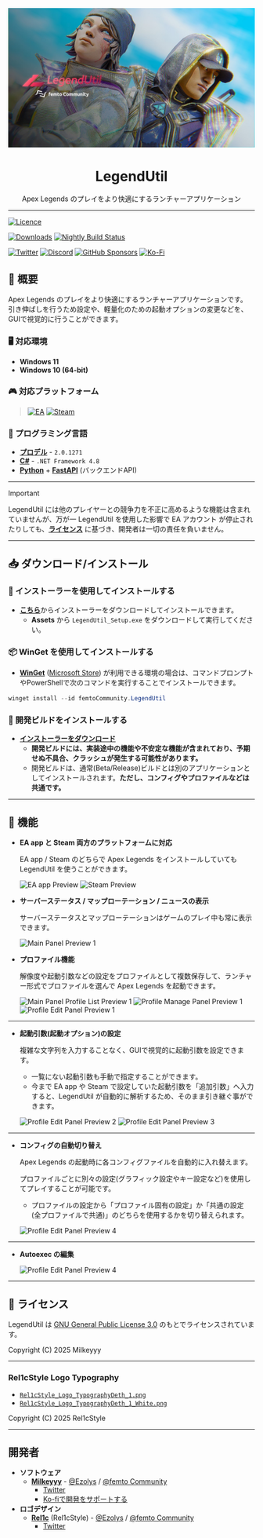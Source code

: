 <div align="center">
<img src="./Resources/Images/Splash/SplashImage.jpg?raw=true" alt="LegendUtil Banner" title="LegendUtil">
<h1>LegendUtil</h1>
<p>Apex Legends のプレイをより快適にするランチャーアプリケーション</p>
</div>

---

[![Licence](https://img.shields.io/github/license/femtoCommunity/LegendUtil?style=for-the-badge)](#-ライセンス)

[![Downloads](https://img.shields.io/github/downloads/femtoCommunity/LegendUtil/total?style=for-the-badge)](https://github.com/femtoCommunity/LegendUtil/releases)
[![Nightly Build Status](https://img.shields.io/github/actions/workflow/status/femtoCommunity/LegendUtil/nightly_rdr.yml?branch=dev&style=for-the-badge&label=Nightly%20Build)](https://github.com/femtoCommunity/LegendUtil/actions/workflows/nightly_rdr.yml)

[![Twitter](https://img.shields.io/badge/Twitter-%231DA1F2.svg?style=for-the-badge&logo=Twitter&logoColor=white)](https://twitter.com/Milkeyyy_53)
[![Discord](https://img.shields.io/badge/Discord-%235865F2.svg?style=for-the-badge&logo=discord&logoColor=white)](https://discord.gg/Y5FrzPft3M)
[![GitHub Sponsors](https://img.shields.io/github/sponsors/Milkeyyy?style=for-the-badge&logo=githubsponsors)](https://github.com/sponsors/Milkeyyy)
[![Ko-Fi](https://img.shields.io/badge/Ko--fi-F16061?style=for-the-badge&logo=ko-fi&logoColor=white)](https://ko-fi.com/milkeyyy)

## 📃 概要
Apex Legends のプレイをより快適にするランチャーアプリケーションです。
引き伸ばしを行うため設定や、軽量化のための起動オプションの変更などを、GUIで視覚的に行うことができます。

### 🖥️ 対応環境
- **Windows 11**
- **Windows 10 (64-bit)**

### 🎮 対応プラットフォーム
> [![EA](https://img.shields.io/badge/ea%20app-%23000000.svg?style=for-the-badge&logo=ea&logoColor=ffffff&color=e6371e)](https://www.ea.com/ja-jp/ea-app)
> [![Steam](https://img.shields.io/badge/steam-%23000000.svg?style=for-the-badge&logo=steam&logoColor=000000&color=e2e2e2)](https://store.steampowered.com/about/)

### 📝 プログラミング言語
- [**プロデル**](https://produ.irelang.jp/) - `2.0.1271`
- [**C#**](https://learn.microsoft.com/ja-jp/dotnet/csharp/) - `.NET Framework 4.8`
- [**Python**](https://www.python.org) + [**FastAPI**](https://fastapi.tiangolo.com/) (バックエンドAPI)

---

> [!IMPORTANT]
> LegendUtil には他のプレイヤーとの競争力を不正に高めるような機能は含まれていませんが、万が一 LegendUtil を使用した影響で EA アカウント が停止されたりしても、[**ライセンス**](#-ライセンス) に基づき、開発者は一切の責任を負いません。

---

## 📥 ダウンロード/インストール

### 📁 インストーラーを使用してインストールする
- [**こちら**](https://github.com/femtoCommunity/LegendUtil/releases)からインストーラーをダウンロードしてインストールできます。
  - **Assets** から `LegendUtil_Setup.exe` をダウンロードして実行してください。

### 📦 WinGet を使用してインストールする
- [**WinGet**](https://learn.microsoft.com/ja-jp/windows/package-manager/winget/) ([Microsoft Store](https://www.microsoft.com/p/app-installer/9nblggh4nns1#activetab=pivot:overviewtab)) が利用できる環境の場合は、コマンドプロンプトやPowerShellで次のコマンドを実行することでインストールできます。
```powershell
winget install --id femtoCommunity.LegendUtil
```

### 💊 開発ビルドをインストールする
- [**インストーラーをダウンロード**](https://api-legendutil.ezolys.com/releases/latest/download?release_channel=dev)
  - **開発ビルドには、実装途中の機能や不安定な機能が含まれており、予期せぬ不具合、クラッシュが発生する可能性があります。**
  - 開発ビルドは、通常(Beta/Release)ビルドとは別のアプリケーションとしてインストールされます。**ただし、コンフィグやプロファイルなどは共通です。**

---

## 🔧 機能
- **EA app と Steam 両方のプラットフォームに対応**

  EA app / Steam のどちらで Apex Legends をインストールしていても LegendUtil を使うことができます。

  ![EA app Preview](https://github.com/user-attachments/assets/9fb06df8-5c42-4ebc-9d3f-e524bdd50ee4)
  ![Steam Preview](https://github.com/user-attachments/assets/458457eb-6b8c-455b-894b-ca14e23bc7dd)



- **サーバーステータス / マップローテーション / ニュースの表示**

  サーバーステータスとマップローテーションはゲームのプレイ中も常に表示できます。

  ![Main Panel Preview 1](https://github.com/femtoCommunity/LegendUtil/assets/59532514/eed9211e-1b44-405f-bbdf-c31e1bebc91e)

- **プロファイル機能**

  解像度や起動引数などの設定をプロファイルとして複数保存して、ランチャー形式でプロファイルを選んで Apex Legends を起動できます。

  ![Main Panel Profile List Preview 1](https://github.com/user-attachments/assets/6184599b-8d01-45fe-9cfc-7291efc0b15c)
  ![Profile Manage Panel Preview 1](https://github.com/femtoCommunity/LegendUtil/assets/59532514/ec2e96cc-726f-4b38-91f2-5e8292da7335)
  ![Profile Edit Panel Preview 1](https://github.com/femtoCommunity/LegendUtil/assets/59532514/b0f3e7f4-4e6a-4e8b-9403-ab8feaa76ad9)

---

- **起動引数(起動オプション)の設定**

  複雑な文字列を入力することなく、GUIで視覚的に起動引数を設定できます。

  - 一覧にない起動引数も手動で指定することができます。
  - 今まで EA app や Steam で設定していた起動引数を「追加引数」へ入力すると、LegendUtil が自動的に解析するため、そのまま引き継ぐ事ができます。

  ![Profile Edit Panel Preview 2](https://github.com/femtoCommunity/LegendUtil/assets/59532514/0b447778-4c94-492a-ba4b-a7a74d6b995d)
  ![Profile Edit Panel Preview 3](https://github.com/femtoCommunity/LegendUtil/assets/59532514/b1604e42-4c00-4662-92e0-50217e42538c)

---

- **コンフィグの自動切り替え**

  Apex Legends の起動時に各コンフィグファイルを自動的に入れ替えます。

  プロファイルごとに別々の設定(グラフィック設定やキー設定など)を使用してプレイすることが可能です。

  - プロファイルの設定から「プロファイル固有の設定」か「共通の設定 (全プロファイルで共通)」のどちらを使用するかを切り替えられます。

  ![Profile Edit Panel Preview 4](https://github.com/femtoCommunity/LegendUtil/assets/59532514/3054d0ff-2566-4026-959c-537733c72011)

---

- **Autoexec の編集**

  ![Profile Edit Panel Preview 4](https://github.com/femtoCommunity/LegendUtil/assets/59532514/b7ec912d-e8e0-4bd1-bfea-67dfedbd1188)

---

## 📒 ライセンス

LegendUtil は [GNU General Public License 3.0](https://www.gnu.org/licenses/gpl-3.0.ja.html) のもとでライセンスされています。

Copyright (C) 2025 Milkeyyy

---

### Rel1cStyle Logo Typography

- [`Rel1cStyle_Logo_TypographyDeth_1.png`](./Resources/Logo/Rel1cStyle_Logo_TypographyDeth_1.png)
- [`Rel1cStyle_Logo_TypographyDeth_1_White.png`](./Resources/Logo/Rel1cStyle_Logo_TypographyDeth_1_White.png)

Copyright (C) 2025 Rel1cStyle

---

## 開発者
- **ソフトウェア**
  - [**Milkeyyy**](https://github.com/Milkeyyy) - [@Ezolys](https://github.com/Ezolys) / [@femto Community](https://github.com/femtoCommunity)
    - [Twitter](https://twitter.com/Milkeyyy_53)
    - [Ko-fiで開発をサポートする](https://ko-fi.com/milkeyyy)
- **ロゴデザイン**
  - [**Rel1c**](https://github.com/Rel1c393) (Rel1cStyle) - [@Ezolys](https://github.com/Ezolys) / [@femto Community](https://github.com/femtoCommunity)
    - [Twitter](https://twitter.com/Apex_tyaneko)
